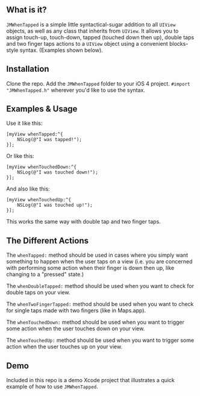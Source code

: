 ## What is it?

`JMWhenTapped` is a simple little syntactical-sugar addition to all `UIView` objects, as well as any class that inherits from `UIView`. It allows you to assign touch-up, touch-down, tapped (touched down then up), double taps and two finger taps actions to a `UIView` object using a convenient blocks-style syntax. (Examples shown below).

## Installation

Clone the repo. Add the `JMWhenTapped` folder to your iOS 4 project. `#import "JMWhenTapped.h"` wherever you'd like to use the syntax.

## Examples & Usage

Use it like this:
	
	[myView whenTapped:^{
		NSLog(@"I was tapped!");
	}];
	
Or like this:

	[myView whenTouchedDown:^{
		NSLog(@"I was touched down!");
	}];
	
And also like this:

	[myView whenTouchedUp:^{
		NSLog(@"I was touched up!");		
	}];

This works the same way with double tap and two finger taps.

## The Different Actions

The `whenTapped:` method should be used in cases where you simply want something to happen when the user taps on a view (i.e. you are concerned with performing some action when their finger is down then up, like changing to a "pressed" state.)

The `whenDoubleTapped:` method should be used when you want to check for double taps on your view.

The `whenTwoFingerTapped:` method should be used when you want to check for single taps made with two fingers (like in Maps.app).

The `whenTouchedDown:` method should be used when you want to trigger some action when the user touches down on your view.

The `whenTouchedUp:` method should be used when you want to trigger some action when the user touches up on your view.

## Demo

Included in this repo is a demo Xcode project that illustrates a quick example of how to use `JMWhenTapped`.